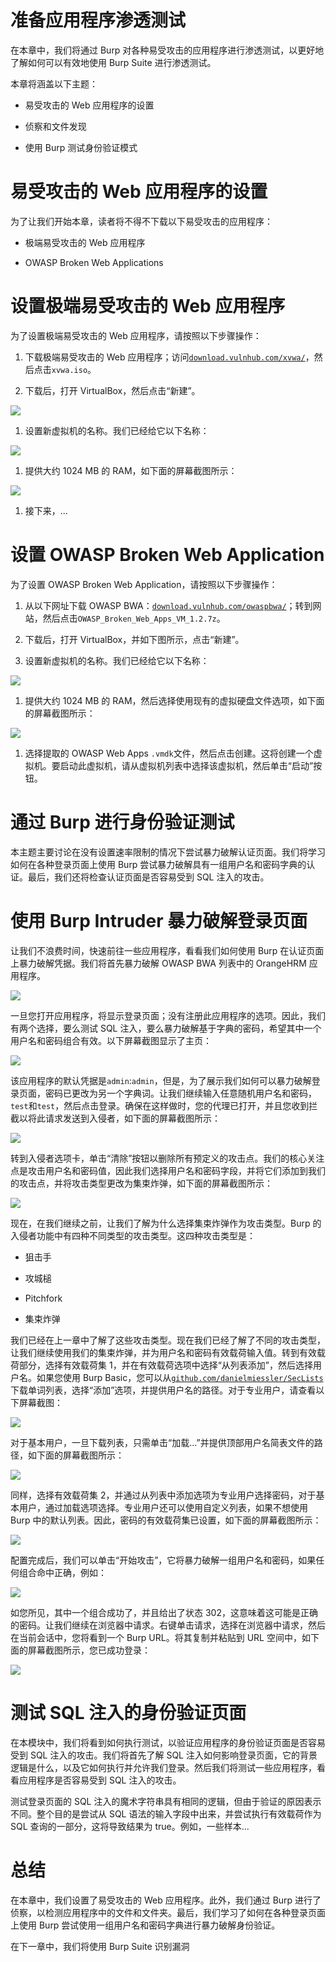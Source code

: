 # 准备应用程序渗透测试

在本章中，我们将通过 Burp 对各种易受攻击的应用程序进行渗透测试，以更好地了解如何可以有效地使用 Burp Suite 进行渗透测试。

本章将涵盖以下主题：

+   易受攻击的 Web 应用程序的设置

+   侦察和文件发现

+   使用 Burp 测试身份验证模式

# 易受攻击的 Web 应用程序的设置

为了让我们开始本章，读者将不得不下载以下易受攻击的应用程序：

+   极端易受攻击的 Web 应用程序

+   OWASP Broken Web Applications

# 设置极端易受攻击的 Web 应用程序

为了设置极端易受攻击的 Web 应用程序，请按照以下步骤操作：

1.  下载极端易受攻击的 Web 应用程序；访问[`download.vulnhub.com/xvwa/`](https://download.vulnhub.com/xvwa/)，然后点击`xvwa.iso`。

1.  下载后，打开 VirtualBox，然后点击“新建”。

![](img/a86747de-adb5-4943-9075-10961de7fba1.png)

1.  设置新虚拟机的名称。我们已经给它以下名称：

![](img/80d4adf4-e585-4d98-8014-2f5463b15c48.png)

1.  提供大约 1024 MB 的 RAM，如下面的屏幕截图所示：

![](img/cb8b621f-fb84-4a08-8b58-2f476f3b2ee8.png)

1.  接下来，...

# 设置 OWASP Broken Web Application

为了设置 OWASP Broken Web Application，请按照以下步骤操作：

1.  从以下网址下载 OWASP BWA：[`download.vulnhub.com/owaspbwa/`](https://download.vulnhub.com/owaspbwa/)；转到网站，然后点击`OWASP_Broken_Web_Apps_VM_1.2.7z`。

1.  下载后，打开 VirtualBox，并如下图所示，点击“新建”。

1.  设置新虚拟机的名称。我们已经给它以下名称：

![](img/5893c761-1f94-4240-a41c-5c9158398ea6.png)

1.  提供大约 1024 MB 的 RAM，然后选择使用现有的虚拟硬盘文件选项，如下面的屏幕截图所示：

![](img/9c04b8ce-c9ab-4672-b432-581f8c4bd3e4.png)

1.  选择提取的 OWASP Web Apps `.vmdk`文件，然后点击创建。这将创建一个虚拟机。要启动此虚拟机，请从虚拟机列表中选择该虚拟机，然后单击“启动”按钮。

# 通过 Burp 进行身份验证测试

本主题主要讨论在没有设置速率限制的情况下尝试暴力破解认证页面。我们将学习如何在各种登录页面上使用 Burp 尝试暴力破解具有一组用户名和密码字典的认证。最后，我们还将检查认证页面是否容易受到 SQL 注入的攻击。

# 使用 Burp Intruder 暴力破解登录页面

让我们不浪费时间，快速前往一些应用程序，看看我们如何使用 Burp 在认证页面上暴力破解凭据。我们将首先暴力破解 OWASP BWA 列表中的 OrangeHRM 应用程序。

![](img/b68a9314-73a9-448e-8841-5bff0669f1c4.png)

一旦您打开应用程序，将显示登录页面；没有注册此应用程序的选项。因此，我们有两个选择，要么测试 SQL 注入，要么暴力破解基于字典的密码，希望其中一个用户名和密码组合有效。以下屏幕截图显示了主页：

![](img/c69978bb-809f-4c5a-ba2c-ddf25fd741f8.png)

该应用程序的默认凭据是`admin`:`admin`，但是，为了展示我们如何可以暴力破解登录页面，密码已更改为另一个字典词。让我们继续输入任意随机用户名和密码，`test`和`test`，然后点击登录。确保在这样做时，您的代理已打开，并且您收到拦截以将此请求发送到入侵者，如下面的屏幕截图所示：

![](img/3ce96fac-ce63-4b5c-b79b-8c9671988a5b.png)

转到入侵者选项卡，单击“清除”按钮以删除所有预定义的攻击点。我们的核心关注点是攻击用户名和密码值，因此我们选择用户名和密码字段，并将它们添加到我们的攻击点，并将攻击类型更改为集束炸弹，如下面的屏幕截图所示：

![](img/657a6572-c8a7-40cd-a3a4-91c41e77f54d.png)

现在，在我们继续之前，让我们了解为什么选择集束炸弹作为攻击类型。Burp 的入侵者功能中有四种不同类型的攻击类型。这四种攻击类型是：

+   狙击手

+   攻城槌

+   Pitchfork

+   集束炸弹

我们已经在上一章中了解了这些攻击类型。现在我们已经了解了不同的攻击类型，让我们继续使用我们的集束炸弹，并为用户名和密码有效载荷输入值。转到有效载荷部分，选择有效载荷集 1，并在有效载荷选项中选择“从列表添加”，然后选择用户名。如果您使用 Burp Basic，您可以从[`github.com/danielmiessler/SecLists`](https://github.com/danielmiessler/SecLists)下载单词列表，选择“添加”选项，并提供用户名的路径。对于专业用户，请查看以下屏幕截图：

![](img/283f0b74-34f0-492f-a573-e00a88716800.png)

对于基本用户，一旦下载列表，只需单击“加载...”并提供顶部用户名简表文件的路径，如下面的屏幕截图所示：

![](img/76fd4f0c-6776-4ac0-9957-536f95fb10a3.png)

同样，选择有效载荷集 2，并通过从列表中添加选项为专业用户选择密码，对于基本用户，通过加载选项选择。专业用户还可以使用自定义列表，如果不想使用 Burp 中的默认列表。因此，密码的有效载荷集已设置，如下面的屏幕截图所示：

![](img/e8099b04-f4e3-49e8-b4df-28ab20d2afbe.png)

配置完成后，我们可以单击“开始攻击”，它将暴力破解一组用户名和密码，如果任何组合命中正确，例如：

![](img/95c9ac8c-9548-4974-8901-d592c8acb198.png)

如您所见，其中一个组合成功了，并且给出了状态 302，这意味着这可能是正确的密码。让我们继续在浏览器中请求。右键单击请求，选择在浏览器中请求，然后在当前会话中，您将看到一个 Burp URL。将其复制并粘贴到 URL 空间中，如下面的屏幕截图所示，您已成功登录：

![](img/d49069ea-b3b3-4c81-8065-7c195a7c97dd.png)

# 测试 SQL 注入的身份验证页面

在本模块中，我们将看到如何执行测试，以验证应用程序的身份验证页面是否容易受到 SQL 注入的攻击。我们将首先了解 SQL 注入如何影响登录页面，它的背景逻辑是什么，以及它如何执行并允许我们登录。然后我们将测试一些应用程序，看看应用程序是否容易受到 SQL 注入的攻击。

测试登录页面的 SQL 注入的魔术字符串具有相同的逻辑，但由于验证的原因表示不同。整个目的是尝试从 SQL 语法的输入字段中出来，并尝试执行有效载荷作为 SQL 查询的一部分，这将导致结果为 true。例如，一些样本...

# 总结

在本章中，我们设置了易受攻击的 Web 应用程序。此外，我们通过 Burp 进行了侦察，以检测应用程序中的文件和文件夹。最后，我们学习了如何在各种登录页面上使用 Burp 尝试使用一组用户名和密码字典进行暴力破解身份验证。

在下一章中，我们将使用 Burp Suite 识别漏洞
